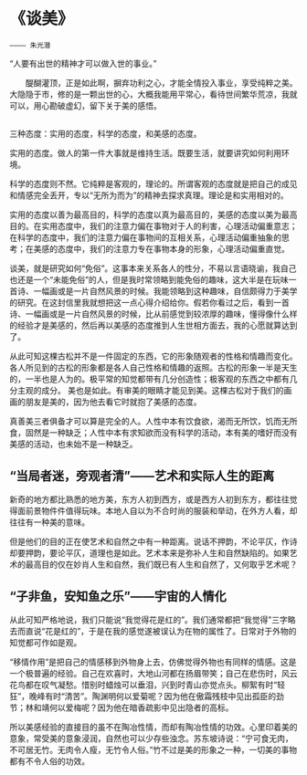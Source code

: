 # 《谈美》
    ———— 朱光潜

“人要有出世的精神才可以做入世的事业。”

&emsp;&emsp;醍醐灌顶，正是如此啊，摒弃功利之心，才能全情投入事业，享受纯粹之美。大隐隐于市，修的是一颗出世的心，大概我能用平常心，看待世间繁华荒凉，我就可以，用心勘破虚幻，留下关于美的感悟。

## 

三种态度：实用的态度，科学的态度，和美感的态度。

实用的态度。做人的第一件大事就是维持生活。既要生活，就要讲究如何利用环境。

科学的态度则不然。它纯粹是客观的，理论的。所谓客观的态度就是把自己的成见和情感完全丢开，专以“无所为而为”的精神去探求真理。理论是和实用相对的。

实用的态度以善为最高目的，科学的态度以真为最高目的，美感的态度以美为最高目的。在实用态度中，我们的注意力偏在事物对于人的利害，心理活动偏重意志；在科学的态度中，我们的注意力偏在事物间的互相关系，心理活动偏重抽象的思考；在美感的态度中，我们的注意力专在事物本身的形象，心理活动偏重直觉。

谈美，就是研究如何“免俗”。这事本来关系各人的性分，不易以言语晓谕，我自己也还是一个“未能免俗”的人，但是我时常领略到能免俗的趣味，这大半是在玩味一首诗、一幅画或是一片自然风景的时候。我能领略到这种趣味，自信颇得力于美学的研究。在这封信里我就想把这一点心得介绍给你。假若你看过之后，看到一首诗、一幅画或是一片自然风景的时候，比从前感觉到较浓厚的趣味，懂得像什么样的经验才是美感的，然后再以美感的态度推到人生世相方面去，我的心愿就算达到了。


从此可知这棵古松并不是一件固定的东西，它的形象随观者的性格和情趣而变化。各人所见到的古松的形象都是各人自己性格和情趣的返照。古松的形象一半是天生的，一半也是人为的。极平常的知觉都带有几分创造性；极客观的东西之中都有几分主观的成分。
美也是如此。有审美的眼睛才能见到美。这棵古松对于我们的画画的朋友是美的，因为他去看它时就抱了美感的态度。


真善美三者俱备才可以算是完全的人。人性中本有饮食欲，渴而无所饮，饥而无所食，固然是一种缺乏；人性中本有求知欲而没有科学的活动，本有美的嗜好而没有美感的活动，也未始不是一种缺乏。


## “当局者迷，旁观者清”——艺术和实际人生的距离

新奇的地方都比熟悉的地方美，东方人初到西方，或是西方人初到东方，都往往觉得面前景物件件值得玩味。本地人自以为不合时尚的服装和举动，在外方人看，却往往有一种美的意味。

但是他们的目的正在使艺术和自然之中有一种距离。说话不押韵，不论平仄，作诗却要押韵，要论平仄，道理也是如此。艺术本来是弥补人生和自然缺陷的。如果艺术的最高目的仅在妙肖人生和自然，我们既已有人生和自然了，又何取乎艺术呢？

## “子非鱼，安知鱼之乐”——宇宙的人情化

从此可知严格地说，我们只能说“我觉得花是红的”。我们通常都把“我觉得”三字略去而直说“花是红的”，于是在我的感觉遂被误认为在物的属性了。日常对于外物的知觉都可作如是观。


“移情作用”是把自己的情感移到外物身上去，仿佛觉得外物也有同样的情感。这是一个极普遍的经验。自己在欢喜时，大地山河都在扬眉带笑；自己在悲伤时，风云花鸟都在叹气凝愁。惜别时蜡烛可以垂泪，兴到时青山亦觉点头。柳絮有时“轻狂”，晚峰有时“清苦”。陶渊明何以爱菊呢？因为他在傲霜残枝中见出孤臣的劲节；林和靖何以爱梅呢？因为他在暗香疏影中见出隐者的高标。


所以美感经验的直接目的虽不在陶冶性情，而却有陶冶性情的功效。心里印着美的意象，常受美的意象浸润，自然也可以少存些浊念。苏东坡诗说：“宁可食无肉，不可居无竹。无肉令人瘦，无竹令人俗。”竹不过是美的形象之一种，一切美的事物都有不令人俗的功效。
